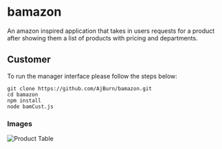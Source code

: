 # bamazon
An amazon inspired application that takes in users requests for a product after showing them a list of products with pricing and departments.

## Customer

To run the manager interface please follow the steps below:

	git clone https://github.com/AjBurn/bamazon.git
	cd bamazon
	npm install
	node bamCust.js
  
  ### Images
  
 ![Product Table](https://user-images.githubusercontent.com/60077953/90852081-cbc8e780-e333-11ea-9318-6c0b347953f5.png)
 
 
